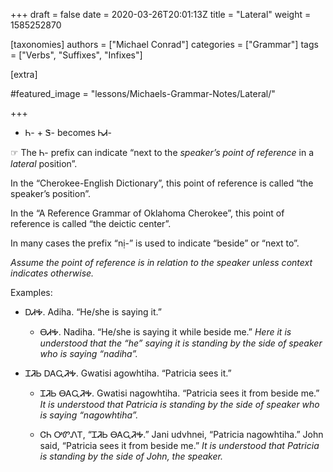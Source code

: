 +++
draft = false
date = 2020-03-26T20:01:13Z
title = "Lateral"
weight = 1585252870

[taxonomies]
authors = ["Michael Conrad"]
categories = ["Grammar"]
tags = ["Verbs", "Suffixes", "Infixes"]

[extra]

#featured_image = "lessons/Michaels-Grammar-Notes/Lateral/"

+++
  - Ꮒ- + Ꮥ- becomes ᏂᏗ-

☞ The Ꮒ- prefix can indicate “next to the *speaker’s point of reference*
in a *lateral* position”.

In the “Cherokee-English Dictionary”, this point of reference is called
“the speaker’s position”.

In the “A Reference Grammar of Oklahoma Cherokee”, this point of
reference is called “the deictic center”.

In many cases the prefix “nị-” is used to indicate “beside” or “next
to”.

*Assume the point of reference is in relation to the speaker unless
context indicates otherwise.*
<!-- more -->
Examples:

  - ᎠᏗᎭ. Adiha. “He/she is saying it.”
    
      - ᎾᏗᎭ. Nadiha. “He/she is saying it while beside me.” *Here it is
        understood that the “he” saying it is standing by the side of
        speaker who is saying “nadiha”.*

  - ᏆᏘᏏ ᎠᎪᏩᏘᎭ. Gwatisi agowhtiha. “Patricia sees it.”
    
      - ᏆᏘᏏ ᎾᎪᏩᏘᎭ. Gwatisi nagowhtiha. “Patricia sees it from beside
        me.” *It is understood that Patricia is standing by the side
        of speaker who is saying “nagowhtiha”.*
    
      - ᏣᏂ ᎤᏛᏁᎢ, “ᏆᏘᏏ ᎾᎪᏩᏘᎭ.” Jani udvhnei, “Patricia nagowhtiha.” John
        said, “Patricia sees it from beside me.” *It is understood that
        Patricia is standing by the side of John, the speaker.*